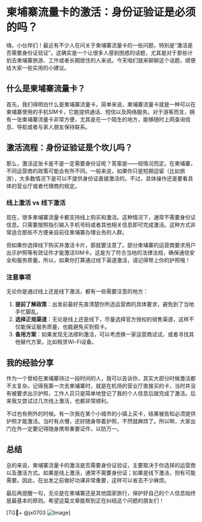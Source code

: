 # 柬埔寨流量卡的激活：身份证验证是必须的吗？

嗨，小伙伴们！最近有不少人在问关于柬埔寨流量卡的一些问题，特别是“激活是否需要身份证验证”。这确实是一个让很多人感到困惑的话题，尤其是对于那些计划去柬埔寨旅游、工作或者长期居住的人来说。今天咱们就来聊聊这个话题，顺便给大家一些实用的小建议。

## 什么是柬埔寨流量卡？

首先，我们得明白什么是柬埔寨流量卡。简单来说，柬埔寨流量卡就是一种可以在柬埔寨使用的手机SIM卡，它能提供通话、短信以及网络服务。对于游客而言，拥有一张柬埔寨流量卡非常方便，尤其是在一个陌生的地方，能够随时上网查询信息、导航或者与家人朋友保持联系。

## 激活流程：身份证验证是个坎儿吗？

那么，激活这张卡是不是一定需要身份证呢？答案是——视情况而定。在柬埔寨，不同运营商的政策可能会有所不同。一般来说，如果你只是短期逗留（比如旅游），大多数情况下是可以不提供身份证直接激活的。不过，具体操作还是要看具体的营业厅或者代理商的规定。

### 线上激活 vs 线下激活

现在，很多柬埔寨流量卡都支持线上购买和激活。这种情况下，通常不需要身份证信息。只需要按照指引输入手机号码或者其他相关信息即可完成激活。这种方式非常适合那些不方便亲自前往柬埔寨办理业务的人群。

但如果你选择线下购买并激活卡片，那就要注意了。部分柬埔寨的运营商要求用户出示护照等有效证件才能激活SIM卡。这是为了符合当地的法律法规，确保通信安全和服务质量。所以，如果你打算通过线下渠道激活，请记得带上你的护照哦！

### 注意事项

无论你是通过线上还是线下激活，都有一些需要注意的地方：

1. **提前了解政策**：出发前最好先查清楚你所选运营商的具体要求，避免到了当地手忙脚乱。
2. **选择正规渠道**：无论是线上还是线下，尽量选择官方授权的销售渠道，这样不仅能保证服务质量，也能避免买到假卡。
3. **备用方案**：如果发现无法顺利激活，可以考虑换一家运营商试试，或者寻找其他替代方案，比如租赁Wi-Fi设备。

## 我的经验分享

作为一个曾经在柬埔寨待过一段时间的人，我可以告诉你，其实大部分时候激活都不太复杂。记得我第一次去柬埔寨时，就是在机场的营业厅直接买的卡，当时并没有被要求出示护照，工作人员只是简单地登记了我的个人信息后就完成了激活。后来我又尝试过几次线上激活，也都非常顺利。

不过也有例外的时候。有一次我在某个小城市的小镇上买卡，结果被告知必须提供护照才能激活。当时有点懵，还好随身带着护照，不然就麻烦了。所以啊，大家出门在外一定要记得随身携带重要证件，以防万一。

## 总结

总的来说，柬埔寨流量卡的激活是否需要身份证验证，主要取决于你选择的运营商以及激活方式。如果是线上激活，通常不需要身份证；如果是线下激活，则有可能需要。因此，在出发之前做好功课非常重要，这样可以省去不少麻烦。

最后再提醒一句，无论是在柬埔寨还是其他国家旅行，保护好自己的个人信息始终是最基本的原则。希望这篇文章能帮到正在纠结这个问题的朋友们！

[TG💪+ @jx0703 ![Image](https://github.com/user-attachments/assets/dbca1d08-cadb-493c-b0ec-ad6f7a83f270)]